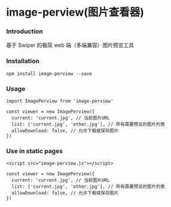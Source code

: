 # image-perview(图片查看器)

### Introduction

基于 Swiper 的极简 web 端（多端兼容）图片预览工具

### Installation

```
npm install image-perview --save
```

### Usage

```
import ImagePerview from 'image-perview'

const viewer = new ImagePerview({
  current: 'current.jpg', // 当前图片URL
  list: ['current.jpg', 'other.jpg'], // 所有需要预览的图片列表
  allowDownload: false, // 允许下载或保存图片
})
```

### Use in static pages

```
<script src="image-perview.js"></script>

const viewer = new ImagePerview({
  current: 'current.jpg', // 当前图片URL
  list: ['current.jpg', 'other.jpg'], // 所有需要预览的图片列表
  allowDownload: false, // 允许下载或保存图片
})
```
